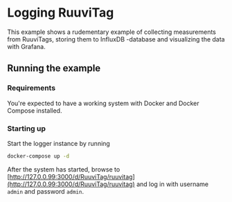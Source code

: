 # Logging RuuviTag

This example shows a rudementary example of collecting measurements from RuuviTags,
storing them to InfluxDB -database and visualizing the data with Grafana.

## Running the example

### Requirements
You're expected to have a working system with Docker and Docker Compose installed.

### Starting up
Start the logger instance by running

```sh
docker-compose up -d
```

After the system has started, browse to
[http://127.0.0.99:3000/d/RuuviTag/ruuvitag](http://127.0.0.99:3000/d/RuuviTag/ruuvitag)
and log in with username `admin` and password `admin`.

